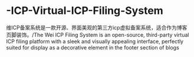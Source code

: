 # -ICP-Virtual-ICP-Filing-System
维ICP备案系统是一款开源、界面美观的第三方icp虚拟备案系统，适合作为博客页脚装饰。/The Wei ICP Filing System is an open-source, third-party virtual ICP filing platform with a sleek and visually appealing interface, perfectly suited for display as a decorative element in the footer section of blogs
